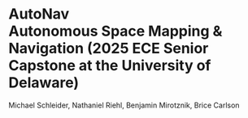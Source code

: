 # AutoNav <br /> Autonomous Space Mapping &amp; Navigation (2025 ECE Senior Capstone at the University of Delaware)
Michael Schleider, Nathaniel Riehl, Benjamin Mirotznik, Brice Carlson
